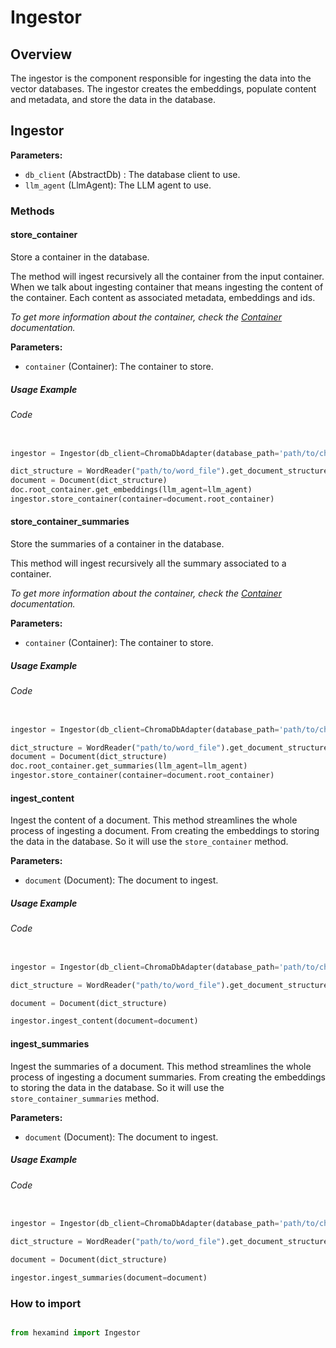 # Ingestor

## Overview

The ingestor is the component responsible for ingesting the data into the vector databases. The ingestor creates the embeddings, populate content and metadata, and store the data in the database. 

## Ingestor

**Parameters:**

- `db_client` (AbstractDb) : The database client to use.
- `llm_agent` (LlmAgent): The LLM agent to use.

### Methods

#### store_container

Store a container in the database. 

The method will ingest recursively all the container from the input container. When we talk about ingesting container that means ingesting the content of the container. Each content as associated metadata,  embeddings and ids.

*To get more information about the container, check the [Container](model/model/container.md) documentation.*

**Parameters:**

- `container` (Container): The container to store.

##### Usage Example

###### Code

```py

ingestor = Ingestor(db_client=ChromaDbAdapter(database_path='path/to/chroma.db'), llm_agent=llm_agent)

dict_structure = WordReader("path/to/word_file").get_document_structure()
document = Document(dict_structure)
doc.root_container.get_embeddings(llm_agent=llm_agent)
ingestor.store_container(container=document.root_container)

```

#### store_container_summaries

Store the summaries of a container in the database.

This method will ingest recursively all the summary associated to a container. 

*To get more information about the container, check the [Container](model/model/container.md) documentation.*

**Parameters:**

- `container` (Container): The container to store.

##### Usage Example

###### Code
```py

ingestor = Ingestor(db_client=ChromaDbAdapter(database_path='path/to/chroma.db'), llm_agent=llm_agent)

dict_structure = WordReader("path/to/word_file").get_document_structure()
document = Document(dict_structure)
doc.root_container.get_summaries(llm_agent=llm_agent)
ingestor.store_container(container=document.root_container)

```

#### ingest_content

Ingest the content of a document. This method streamlines the whole process of ingesting a document. From creating the embeddings to storing the data in the database. So it will use the `store_container` method. 

**Parameters:**

- `document` (Document): The document to ingest.

##### Usage Example

###### Code

```py

ingestor = Ingestor(db_client=ChromaDbAdapter(database_path='path/to/chroma.db'), llm_agent=llm_agent)

dict_structure = WordReader("path/to/word_file").get_document_structure()

document = Document(dict_structure)

ingestor.ingest_content(document=document)

```

#### ingest_summaries

Ingest the summaries of a document. This method streamlines the whole process of ingesting a document summaries. From creating the embeddings to storing the data in the database. So it will use the `store_container_summaries` method.

**Parameters:**

- `document` (Document): The document to ingest.

##### Usage Example

###### Code

```py

ingestor = Ingestor(db_client=ChromaDbAdapter(database_path='path/to/chroma.db'), llm_agent=llm_agent)

dict_structure = WordReader("path/to/word_file").get_document_structure()

document = Document(dict_structure)

ingestor.ingest_summaries(document=document)

```

### How to import

```py

from hexamind import Ingestor

```